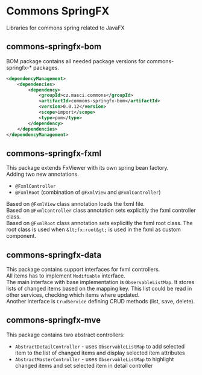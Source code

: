 # Commons SpringFX
Libraries for commons spring related to JavaFX

## commons-springfx-bom

BOM package contains all needed package versions for commons-springfx-* packages.

```xml
<dependencyManagement>
    <dependencies>
        <dependency>
            <groupId>cz.masci.commons</groupId>
            <artifactId>commons-springfx-bom</artifactId>
            <version>0.0.12</version>
            <scope>import</scope>
            <type>pom</type>
        </dependency>
    </dependencies>
</dependencyManagement>
```

## commons-springfx-fxml

This package extends FxViewer with its own spring bean factory.  
Adding two new annotations.

* `@FxmlController`
* `@FxmlRoot` (combination of `@FxmlView` and `@FxmlController`)

Based on `@FxmlView` class annotation loads the fxml file.  
Based on `@FxmlController` class annotation sets explicitly the fxml controller class.  
Based on `@FxmlRoot` class annotation sets explicitly the fxml root class. The root class is 
used when `&lt;fx:root&gt;` is used in the fxml as custom component. 

## commons-springfx-data

This package contains support interfaces for fxml controllers.  
All items has to implement `Modifiable` interface.  
The main interface with base implementation is `ObservableListMap`. It stores lists of changed items
based on the mapping key. This list could be read in other services, checking which items where updated.  
Another interface is `CrudService` defining CRUD methods (list, save, delete).

## commons-springfx-mve

This package contains two abstract controllers:
* `AbstractDetailController` - uses `ObservableListMap` to add selected item to the list of changed items and display selected item attributes
* `AbstractMasterController` - uses `ObservableListMap` to highlight changed items and set selected item in detail controller